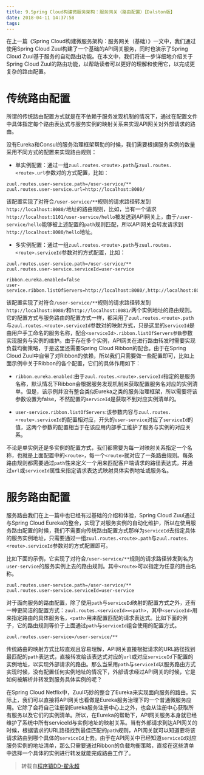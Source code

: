 ```yaml
---
title: 9.Spring Cloud构建微服务架构：服务网关（路由配置）【Dalston版】
date: 2018-04-11 14:37:58
tags:
---
```


在上一篇《Spring Cloud构建微服务架构：服务网关（基础）》一文中，我们通过使用Spring Cloud Zuul构建了一个基础的API网关服务，同时也演示了Spring Cloud Zuul基于服务的自动路由功能。在本文中，我们将进一步详细地介绍关于Spring Cloud Zuul的路由功能，以帮助读者可以更好的理解和使用它，以完成更复杂的路由配置。

# 传统路由配置

所谓的传统路由配置方式就是在不依赖于服务发现机制的情况下，通过在配置文件中具体指定每个路由表达式与服务实例的映射关系来实现API网关对外部请求的路由。

没有Eureka和Consul的服务治理框架帮助的时候，我们需要根据服务实例的数量采用不同方式的配置来实现路由规则：

- 单实例配置：通过一组`zuul.routes.<route>.path`与`zuul.routes.<route>.url`参数对的方式配置，比如：

```
zuul.routes.user-service.path=/user-service/**
zuul.routes.user-service.url=http://localhost:8080/
```

该配置实现了对符合`/user-service/**`规则的请求路径转发到`http://localhost:8080/`地址的路由规则，比如，当有一个请求`http://localhost:1101/user-service/hello`被发送到API网关上，由于`/user-service/hello`能够被上述配置的`path`规则匹配，所以API网关会转发请求到`http://localhost:8080/hello`地址。

- 多实例配置：通过一组`zuul.routes.<route>.path`与`zuul.routes.<route>.serviceId`参数对的方式配置，比如：

```
zuul.routes.user-service.path=/user-service/**
zuul.routes.user-service.serviceId=user-service

ribbon.eureka.enabled=false
user-service.ribbon.listOfServers=http://localhost:8080/,http://localhost:8081/
```

该配置实现了对符合`/user-service/**`规则的请求路径转发到`http://localhost:8080/`和`http://localhost:8081/`两个实例地址的路由规则。它的配置方式与服务路由的配置方式一样，都采用了`zuul.routes.<route>.path`与`zuul.routes.<route>.serviceId`参数对的映射方式，只是这里的`serviceId`是由用户手工命名的服务名称，配合`<serviceId>.ribbon.listOfServers参数`参数实现服务与实例的维护。由于存在多个实例，API网关在进行路由转发时需要实现负载均衡策略，于是这里还需要Spring Cloud Ribbon的配合。由于在Spring Cloud Zuul中自带了对Ribbon的依赖，所以我们只需要做一些配置即可，比如上面示例中关于Ribbon的各个配置，它们的具体作用如下：

- `ribbon.eureka.enabled`:由于`zuul.routes.<route>.serviceId`指定的是服务名称，默认情况下Ribbon会根据服务发现机制来获取配置服务名对应的实例清单。但是，该示例并没有整合类似Eureka之类的服务治理框架，所以需要将该参数设置为false，不然配置的`serviceId`是获取不到对应实例清单的。

- `user-service.ribbon.listOfServers`:该参数内容与`zuul.routes.<route>.serviceId`的配置相对应，开头的`user-service`对应了`serviceId`的值，这两个参数的配置相当于在该应用内部手工维护了服务与实例的对应关系。

不论是单实例还是多实例的配置方式，我们都需要为每一对映射关系指定一个名称，也就是上面配置中的`<route>`，每一个`<route>`就对应了一条路由规则。每条路由规则都需要通过`path`性来定义一个用来匹配客户端请求的路径表达式，并通过`url`或`serviceId`属性来指定请求表达式映射具体实例地址或服务名。

# 服务路由配置

服务路由我们在上一篇中也已经有过基础的介绍和体验，Spring Cloud Zuul通过与Spring Cloud Eureka的整合，实现了对服务实例的自动化维护，所以在使用服务路由配置的时候，我们不需要向传统路由配置方式那样为`serviceId`去指定具体的服务实例地址，只需要通过一组`zuul.routes.<route>.path`与`zuul.routes.<route>.serviceId`参数对的方式配置即可。

比如下面的示例，它实现了对符合`/user-service/**`规则的请求路径转发到名为`user-service`的服务实例上去的路由规则。其中`<route>`可以指定为任意的路由名称。

```
zuul.routes.user-service.path=/user-service/**
zuul.routes.user-service.serviceId=user-service
```

对于面向服务的路由配置，除了使用`path`与`serviceId`映射的配置方式之外，还有一种更简洁的配置方式：`zuul.routes.<serviceId>=<path>`，其中`<serviceId>`用来指定路由的具体服务名，`<path>`用来配置匹配的请求表达式。比如下面的例子，它的路由规则等价于上面通过`path`与`serviceId`组合使用的配置方式。

```
zuul.routes.user-service=/user-service/**
```

传统路由的映射方式比较直观且容易理解，API网关直接根据请求的URL路径找到最匹配的`path`表达式，直接转发给该表达式对应的`url`或对应`serviceId`下配置的实例地址，以实现外部请求的路由。那么当采用`path`与`serviceId`以服务路由方式实现时候，没有配置任何实例地址的情况下，外部请求经过API网关的时候，它是如何被解析并转发到服务具体实例的呢？

在Spring Cloud Netflix中，Zuul巧妙的整合了Eureka来实现面向服务的路由。实际上，我们可以直接将API网关也看做是Eureka服务治理下的一个普通微服务应用。它除了会将自己注册到Eureka服务注册中心上之外，也会从注册中心获取所有服务以及它们的实例清单。所以，在Eureka的帮助下，API网关服务本身就已经维护了系统中所有serviceId与实例地址的映射关系。当有外部请求到达API网关的时候，根据请求的URL路径找到最佳匹配的`path`规则，API网关就可以知道要将该请求路由到哪个具体的`serviceId`上去。由于在API网关中已经知道`serviceId`对应服务实例的地址清单，那么只需要通过Ribbon的负载均衡策略，直接在这些清单中选择一个具体的实例进行转发就能完成路由工作了。

> 转载自[程序猿DD-翟永超](http://blog.didispace.com/)
